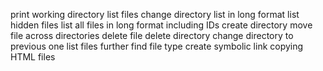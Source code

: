 print working directory
list files
change directory
list in long format
list hidden files
list all files in long format including IDs
create directory
move file across directories
delete file
delete directory
change directory to previous one
list files further
find file type
create symbolic link
copying HTML files


